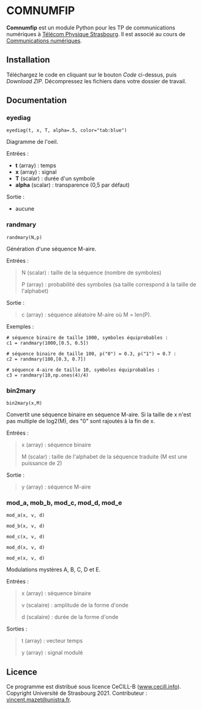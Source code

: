 # COMNUMFIP

**Comnumfip** est un module Python pour les TP de communications numériques
à [Télécom Physique Strasbourg](http://www.telecom-physique.fr/).
Il est associé au cours de [Communications numériques](https://vincmazet.github.io/comnum/).


## Installation

Téléchargez le code en cliquant sur le bouton _Code_ ci-dessus, puis _Download ZIP_.
Décompressez les fichiers dans votre dossier de travail.


## Documentation


### eyediag

`eyediag(t, x, T, alpha=.5, color="tab:blue")`

Diagramme de l'oeil.

Entrées :
* **t** (array) : temps
* **x** (array) : signal
* **T** (scalar) : durée d'un symbole
* **alpha** (scalar) : transparence (0,5 par défaut)

Sortie :
* aucune


### randmary

`randmary(N,p)`

Génération d'une séquence M-aire.

Entrées :
> N (scalar) : taille de la séquence (nombre de symboles)
>
> P (array)   : probabilité des symboles (sa taille correspond à la taille de l'alphabet)

Sortie :
> c (array) : séquence aléatoire M-aire où M = len(P).

Exemples :

```
# séquence binaire de taille 1000, symboles équiprobables :
c1 = randmary(1000,[0.5, 0.5])

# séquence binaire de taille 100, p("0") = 0.3, p("1") = 0.7 :
c2 = randmary(100,[0.3, 0.7])

# séquence 4-aire de taille 10, symboles équiprobables :
c3 = randmary(10,np.ones(4)/4)
```


### bin2mary

`bin2mary(x,M)`

Convertit une séquence binaire en séquence M-aire.
Si la taille de x n'est pas multiple de log2(M), des "0" sont rajoutés à la fin de x.

Entrées :
> x (array)  : séquence binaire
>
> M (scalar) : taille de l'alphabet de la séquence traduite (M est une puissance de 2)
    
Sortie :
> y (array) : séquence M-aire



### mod_a, mob_b, mod_c, mod_d, mod_e

`mod_a(x, v, d)`

`mod_b(x, v, d)`

`mod_c(x, v, d)`

`mod_d(x, v, d)`

`mod_e(x, v, d)`

Modulations mystères A, B, C, D et E.

Entrées :
> x (array)    : séquence binaire
>
> v (scalaire) : amplitude de la forme d'onde
>
> d (scalaire) : durée de la forme d'onde
    
Sorties :
> t (array) : vecteur temps
>
> y (array) : signal modulé


## Licence

Ce programme est distribué sous licence CeCILL-B (www.cecill.info).
Copyright Université de Strasbourg 2021.
Contributeur : vincent.mazet@unistra.fr.